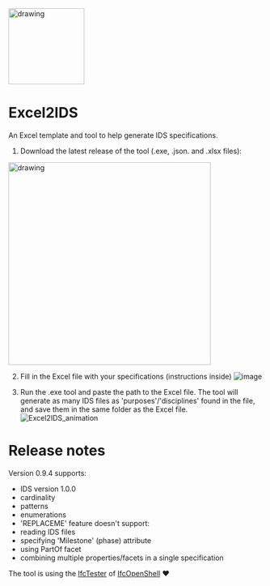 <img src="https://github.com/user-attachments/assets/88e33c7a-e7d7-4d5b-b70f-2a9647c47e7b" alt="drawing" width="150"/>

# Excel2IDS
An Excel template and tool to help generate IDS specifications.

1. Download the latest release of the tool (.exe, .json. and .xlsx files):
<img src="https://github.com/user-attachments/assets/496f8e54-ddce-473d-9278-e2f93e212f2b" alt="drawing" width="400"/>


2. Fill in the Excel file with your specifications (instructions inside)
![image](https://github.com/user-attachments/assets/f8fad5ab-1b65-4422-b27f-70607a2a1ae2)


3. Run the .exe tool and paste the path to the Excel file. The tool will generate as many IDS files as 'purposes'/'disciplines' found in the file, and save them in the same folder as the Excel file. 
![Excel2IDS_animation](https://github.com/user-attachments/assets/b6bfc2f0-bde7-4951-8a94-471ef6fdb9bc)

# Release notes
Version 0.9.4 supports:
- IDS version 1.0.0
- cardinality
- patterns
- enumerations
- 'REPLACEME' feature
doesn't support:
- reading IDS files
- specifying 'Milestone' (phase) attribute
- using PartOf facet
- combining multiple properties/facets in a single specification

The tool is using the [IfcTester](https://github.com/IfcOpenShell/IfcOpenShell/tree/v0.8.0/src/ifctester) of [IfcOpenShell](https://github.com/IfcOpenShell/IfcOpenShell) ❤️
